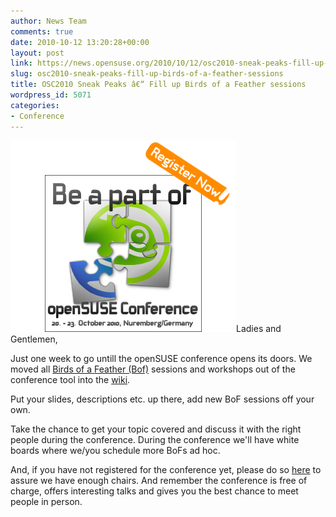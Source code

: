 ```yaml
---
author: News Team
comments: true
date: 2010-10-12 13:20:28+00:00
layout: post
link: https://news.opensuse.org/2010/10/12/osc2010-sneak-peaks-fill-up-birds-of-a-feather-sessions/
slug: osc2010-sneak-peaks-fill-up-birds-of-a-feather-sessions
title: OSC2010 Sneak Peaks â€“ Fill up Birds of a Feather sessions
wordpress_id: 5071
categories:
- Conference
---
```


[![](/wp-content/uploads/2010/09/Conf2010_250px2+register.png)](http://conference.opensuse.org/indico/event/osc2010)Ladies and Gentlemen,

Just one week to go untill the openSUSE conference opens its doors. We moved all [Birds of a Feather (Bof)](http://en.wikipedia.org/wiki/Birds_of_a_Feather_%28computing%29) sessions and workshops out of the conference tool into the [wiki](http://en.opensuse.org/openSUSE:Conference_BoF).

Put your slides, descriptions etc. up there, add new BoF sessions off your own.

Take the chance to get your topic covered and discuss it with the right people during the conference. During the conference we'll have white boards where we/you schedule more BoFs ad hoc.

And, if you have not registered for the conference yet, please do so [here](http://conference.opensuse.org/indico//confRegistrationFormDisplay.py/display?confId=0) to assure we have enough chairs. And remember the conference is free of charge, offers interesting talks and gives you the best chance to meet people in person.
